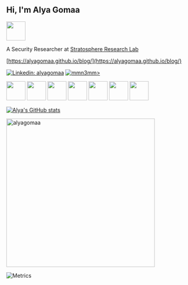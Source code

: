 <h2> Hi, I'm Alya Gomaa </h2> <img src="https://media.giphy.com/media/mGcNjsfWAjY5AEZNw6/giphy.gif" width="50">


A Security Researcher at [Stratosphere Research Lab](https://www.stratosphereips.org/) 

[https://alyagomaa.github.io/blog/](https://alyagomaa.github.io/blog/)


[![Linkedin: alyagomaa](https://img.shields.io/badge/-alyagomaa-blue?style=flat-square&logo=Linkedin&logoColor=white&link=https://www.linkedin.com/in/alyagomaa/)](https://www.linkedin.com/in/alyagomaa/)
[![mmn3mm>](https://img.shields.io/badge/No.%201%20Supporter-%E2%99%A5-red)](https://github.com/mmn3mm)


<p>
<img  width="50" src="https://camo.githubusercontent.com/63371d36886ee658f5a97401f393e1ab1684b2fd3de674b8f5efc7d410b2a3d0/68747470733a2f2f6d656469612e67697068792e636f6d2f6d656469612f57556c706c634d704f43456d5447427442572f67697068792e676966">

<img src="https://github.com/seanprashad/slackmoji/blob/master/emoji/parrots/parrot-trinidadandtobago.gif" height="50" width="50">
<img src="https://github.com/seanprashad/slackmoji/blob/master/emoji/parrots/parrot-trinidadandtobago.gif" height="50" width="50">
<img src="https://github.com/seanprashad/slackmoji/blob/master/emoji/parrots/parrot-trinidadandtobago.gif" height="50" width="50">
<img src="https://github.com/seanprashad/slackmoji/blob/master/emoji/parrots/parrot-trinidadandtobago.gif" height="50" width="50">
<img src="https://github.com/seanprashad/slackmoji/blob/master/emoji/parrots/parrot-trinidadandtobago.gif" height="50" width="50">

 <img  width="50" src="https://camo.githubusercontent.com/63371d36886ee658f5a97401f393e1ab1684b2fd3de674b8f5efc7d410b2a3d0/68747470733a2f2f6d656469612e67697068792e636f6d2f6d656469612f57556c706c634d704f43456d5447427442572f67697068792e676966">

</p>

[![Alya's GitHub stats](https://github-readme-stats.vercel.app/api?username=alyagomaa&theme=radical)](https://github.com/anuraghazra/github-readme-stats)

<a href="https://github.com/denvercoder1/github-readme-streak-stats" title="Go to Source">
      <img  width=390 src="https://github-readme-streak-stats.herokuapp.com/?user=alyagomaa&theme=react&border=61dafb&hide_border=true" alt="alyagomaa" />
</a>

<br>


![Metrics](https://metrics.lecoq.io/alyagomaa?template=classic&base.header=0&base.activity=0&base.community=0&base.repositories=0&base.metadata=0&stars=1&base.indepth=false&stars.limit=4&config.timezone=Africa%2FCairo)


